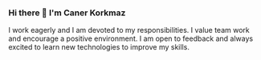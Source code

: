 ### Hi there 👋 I'm Caner Korkmaz

I work eagerly and I am devoted to my responsibilities. I value team work and encourage a positive environment. I am open to feedback and always excited to learn new technologies to improve my skills.

<!--
**korkmazcaner/korkmazcaner** is a ✨ _special_ ✨ repository because its `README.md` (this file) appears on your GitHub profile.

Here are some ideas to get you started:

- 🔭 I’m currently working on ...
- 🌱 I’m currently learning ...
- 👯 I’m looking to collaborate on ...
- 🤔 I’m looking for help with ...
- 💬 Ask me about ...
- 📫 How to reach me: ...
- 😄 Pronouns: ...
- ⚡ Fun fact: ...
-->
